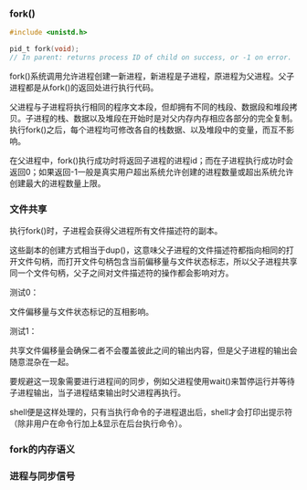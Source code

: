 ### fork()

```c
#include <unistd.h>

pid_t fork(void);
// In parent: returns process ID of child on success, or -1 on error.
```

fork()系统调用允许进程创建一新进程，新进程是子进程，原进程为父进程。父子进程都是从fork()的返回处进行执行代码。



父进程与子进程将执行相同的程序文本段，但却拥有不同的栈段、数据段和堆段拷贝。子进程的栈、数据以及堆段在开始时是对父内存内存相应各部分的完全复制。执行fork()之后，每个进程均可修改各自的栈数据、以及堆段中的变量，而互不影响。



在父进程中，fork()执行成功时将返回子进程的进程id；而在子进程执行成功时会返回0；如果返回-1一般是真实用户超出系统允许创建的进程数量或超出系统允许创建最大的进程数量上限。



### 文件共享

执行fork()时，子进程会获得父进程所有文件描述符的副本。

这些副本的创建方式相当于dup()，这意味父子进程的文件描述符都指向相同的打开文件句柄，而打开文件句柄包含当前偏移量与文件状态标志，所以父子进程共享同一个文件句柄，父子之间对文件描述符的操作都会影响对方。



测试0：

文件偏移量与文件状态标记的互相影响。



测试1：

共享文件偏移量会确保二者不会覆盖彼此之间的输出内容，但是父子进程的输出会随意混杂在一起。



要规避这一现象需要进行进程间的同步，例如父进程使用wait()来暂停运行并等待子进程输出，当子进程结束输出时父进程再执行。

shell便是这样处理的，只有当执行命令的子进程退出后，shell才会打印出提示符（除非用户在命令行加上&显示在后台执行命令）。



### fork的内存语义



### 进程与同步信号

